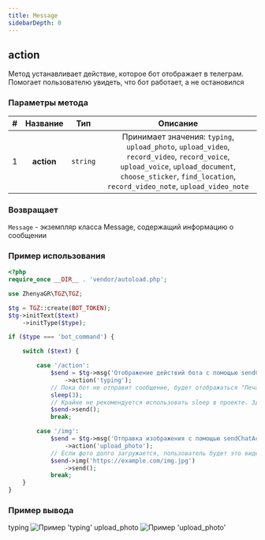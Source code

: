 ```yaml
---
title: Message
sidebarDepth: 0
---
```


## action
Метод устанавливает действие, которое бот отображает в телеграм. Помогает пользователю увидеть, что бот работает, а не остановился
### Параметры метода
| # |  Название  |   Тип    |                                                                                                   Описание                                                                                                   |
|:-:|:----------:|:--------:|:------------------------------------------------------------------------------------------------------------------------------------------------------------------------------------------------------------:|
| 1 | **action** | `string` | Принимает значения: `typing`, `upload_photo`, `upload_video`, `record_video`, `record_voice`, `upload_voice`, `upload_document`, `choose_sticker`, `find_location`, `record_video_note`, `upload_video_note` |
### Возвращает
`Message` - экземпляр класса Message, содержащий информацию о сообщении
### Пример использования

```php
<?php
require_once __DIR__ . 'vendor/autoload.php'; 

use ZhenyaGR\TGZ\TGZ;

$tg = TGZ::create(BOT_TOKEN);
$tg->initText($text)
    ->initType($type);

if ($type === 'bot_command') {

    switch ($text) {

        case '/action':
            $send = $tg->msg('Отображение действий бота с помощью sendChatAction')
                ->action('typing');
            // Пока бот не отправит сообщение, будет отображаться "Печатает..."
            sleep(3);
            // Крайне не рекомендуется использовать sleep в проекте. Здесь используется только для примера
            $send->send();
            break;

        case '/img':
            $send = $tg->msg('Отправка изображения с помощью sendChatAction')
                ->action('upload_photo');
            // Если фото долго загружается, пользователь будет это видеть
            $send->img('https://example.com/img.jpg')
                ->send();
            break;
    }
}
```

### Пример вывода
typing
![Пример 'typing'](/messageAction.png)
upload_photo
![Пример 'upload_photo'](/messageAction2.png)

